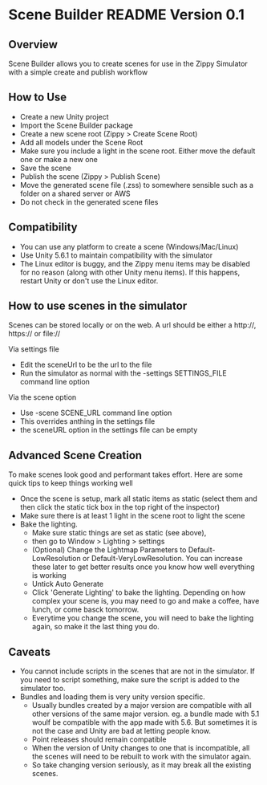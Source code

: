 Scene Builder README Version 0.1
================================

Overview
--------

Scene Builder allows you to create scenes for use in the Zippy Simulator with a simple create and publish workflow


How to Use
----------

- Create a new Unity project
- Import the Scene Builder package
- Create a new scene root (Zippy > Create Scene Root)
- Add all models under the Scene Root
- Make sure you include a light in the scene root. Either move the default one or make a new one
- Save the scene
- Publish the scene (Zippy > Publish Scene)
- Move the generated scene file (.zss) to somewhere sensible such as a folder on a shared server or AWS
- Do not check in the generated scene files

Compatibility
---------
- You can use any platform to create a scene (Windows/Mac/Linux)
- Use Unity 5.6.1 to maintain compatibility with the simulator
- The Linux editor is buggy, and the Zippy menu items may be disabled for no reason (along with other Unity menu items). If this happens, restart Unity or don't use the Linux editor.


How to use scenes in the simulator
----------------------------------

Scenes can be stored locally or on the web. A url should be either a http://, https:// or file://

Via settings file
- Edit the sceneUrl to be the url to the file
- Run the simulator as normal with the -settings SETTINGS_FILE command line option

Via the scene option
- Use -scene SCENE_URL command line option
- This overrides anthing in the settings file
- the sceneURL option in the settings file can be empty


Advanced Scene Creation
-----------------------

To make scenes look good and performant takes effort. Here are some quick tips to keep things working well
- Once the scene is setup, mark all static items as static (select them and then click the static tick box in the top right of the inspector)
- Make sure there is at least 1 light in the scene root to light the scene
- Bake the lighting. 
	- Make sure static things are set as static (see above), 
	- then go to Window > Lighting > settings
	- (Optional) Change the Lightmap Parameters to Default-LowResolution or Default-VeryLowResolution. You can increase these later to get better results once you know how well everything is working
	- Untick Auto Generate
	- Click 'Generate Lighting' to bake the lighting. Depending on how complex your scene is, you may need to go and make a coffee, have lunch, or come basck tomorrow.
	- Everytime you change the scene, you will need to bake the lighting again, so make it the last thing you do.


Caveats
-------
- You cannot include scripts in the scenes that are not in the simulator. If you need to script something, make sure the script is added to the simulator too.
- Bundles and loading them is very unity version specific. 
	- Usually bundles created by a major version are compatible with all other versions of the same major version. eg. a bundle made with 5.1 woulf be compatible with the app made with 5.6. But sometimes it is not the case and Unity are bad at letting people know.
	- Point releases should remain compatible
	- When the version of Unity changes to one that is incompatible, all the scenes will need to be rebuilt to work with the simulator again.
	- So take changing version seriously, as it may break all the existing scenes.

